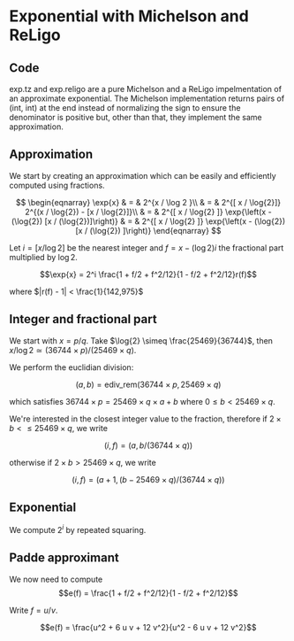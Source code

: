 # Exponential with Michelson and ReLigo

## Code

exp.tz and exp.religo are a pure Michelson and a ReLigo
impelmentation of an approximate exponential. The
Michelson implementation returns pairs of (int, int) at
the end instead of normalizing the sign to ensure the
denominator is positive but, other than that, they
implement the same approximation.

## Approximation

We start by creating an approximation which can be easily and
efficiently computed using fractions.

$$
\begin{eqnarray}
\exp{x} & = & 2^{x / \log 2 }\\
& = & 2^{[ x / \log{2}]} 2^{(x / \log{2}) - [x / \log{2}]}\\
& = & 2^{[ x / \log{2} ]} \exp{\left(x - (\log{2}) [x / (\log{2})]\right)}
& = & 2^{[ x / \log{2} ]} \exp{\left(x - (\log{2}) [x / (\log{2}) ]\right)}
\end{eqnarray}
$$

Let $i = [ x / \log{2}]$ be the nearest integer and $f = x - (\log {2}) i$ the fractional part multiplied by $\log{2}$.

$$\exp{x} = 2^i \frac{1 + f/2 + f^2/12}{1 - f/2 + f^2/12}r(f)$$

where $|r(f) - 1| < \frac{1}{142,975}$

## Integer and fractional part

We start with $x = p/q$. Take $\log{2} \simeq \frac{25469}{36744}$, then
$x / \log{2} \simeq (36744 \times p)/(25469 \times q)$.

We perform the euclidian division:

$$(a, b) = \textrm{ediv_rem}(36744 \times p, 25469 \times q)$$

which satisfies $36744 \times p = 25469 \times q \times a + b$ where $0 \leq b \lt 25469 \times q$.

We're interested in the closest integer value to the fraction, therefore if $2 \times b < \leq 25469 \times q$, we write

$$(i, f) = (a,  b / (36744 \times q))$$

otherwise if $2 \times b \gt 25469 \times q$, we write

$$(i, f) = (a + 1,  (b - 25469 \times q)/ (36744 \times q))$$

## Exponential

We compute $2^i$ by repeated squaring.

## Padde approximant

We now need to compute $$e(f) = \frac{1 + f/2 + f^2/12}{1 - f/2 + f^2/12}$$

Write $f = u/v$.

$$e(f) = \frac{u^2 + 6  u  v + 12 v^2}{u^2 - 6  u  v + 12  v^2}$$
